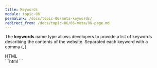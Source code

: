 ```yaml
---
title: Keywords
module: topic-06
permalink: /docs/topic-06/meta-keywords/
redirect_from: /docs/topic-06/06-meta/06-page.md
---
```


<div class="divider-heading"></div>

The **keywords** name type allows developers to provide a list of keywords describing the contents of the website. Separated each keyword with a comma (`,`).

<div id="code-heading">HTML</div>
```html
<meta name="keywords" content="MOOC, Web Development, Web Design, HTML, CSS, Montana">
```
